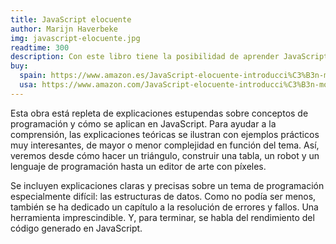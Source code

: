 ```yaml
---
title: JavaScript elocuente
author: Marijn Haverbeke
img: javascript-elocuente.jpg
readtime: 300
description: Con este libro tiene la posibilidad de aprender JavaScript de manera efectiva y clara.
buy:
  spain: https://www.amazon.es/JavaScript-elocuente-introducci%C3%B3n-moderna-programaci%C3%B3n/dp/8441549036/ref=pd_sbs_d_sccl_3_6/262-6381517-7376544?pd_rd_w=v9ENV&content-id=amzn1.sym.62ea8a6e-5533-4fb8-ac84-61585eb8c5e6&pf_rd_p=62ea8a6e-5533-4fb8-ac84-61585eb8c5e6&pf_rd_r=B35YN9MYWCN4VX7GEH2Q&pd_rd_wg=tsKzF&pd_rd_r=941b9934-f154-4c0e-b8ab-309e23d6dc39&pd_rd_i=8441549036&psc=1
  usa: https://www.amazon.com/JavaScript-elocuente-introducci%C3%B3n-moderna-programaci%C3%B3n/dp/8441549036/ref=pd_sbs_d_sccl_3_6/262-6381517-7376544?pd_rd_w=v9ENV&content-id=amzn1.sym.62ea8a6e-5533-4fb8-ac84-61585eb8c5e6&pf_rd_p=62ea8a6e-5533-4fb8-ac84-61585eb8c5e6&pf_rd_r=B35YN9MYWCN4VX7GEH2Q&pd_rd_wg=tsKzF&pd_rd_r=941b9934-f154-4c0e-b8ab-309e23d6dc39&pd_rd_i=8441549036&psc=1
---
```

Esta obra está repleta de explicaciones estupendas sobre conceptos de programación y cómo se aplican en JavaScript. Para ayudar a la comprensión, las explicaciones teóricas se ilustran con ejemplos prácticos muy interesantes, de mayor o menor complejidad en función del tema. Así, veremos desde cómo hacer un triángulo, construir una tabla, un robot y un lenguaje de programación hasta un editor de arte con píxeles.

Se incluyen explicaciones claras y precisas sobre un tema de programación especialmente difícil: las estructuras de datos. Como no podía ser menos, también se ha dedicado un capítulo a la resolución de errores y fallos. Una herramienta imprescindible. Y, para terminar, se habla del rendimiento del código generado en JavaScript.